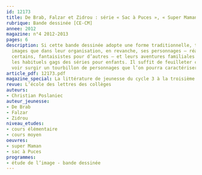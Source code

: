 ```yaml
---
id: 12173
title: De Brab, Falzar et Zidrou : série « Sac à Puces », « Super Maman » 
rubrique: Bande dessinée [CE-CM]
annee: 2012
magazine: n°4 2012-2013
pages: 6
description: Si cette bande dessinée adopte une forme traditionnelle, tant dans les
  images que dans leur organisation, en revanche, ses personnages – réalistes pour
  certains, fantaisistes pour d’autres – et leurs aventures familiales tranchent avec
  les habituels gags des séries pour enfants. Il suffit de feuilleter cet album pour
  voir surgir un tourbillon de personnages que l’on pourra caractériser avec les élèves.
article_pdf: 12173.pdf
magazine_special: La littérature de jeunesse du cycle 3 à la troisième
revue: L’école des lettres des collèges
auteurs:
- Christian Poslaniec
auteur_jeunesse:
- De Brab
- Falzar
- Zidrou
niveau_etudes:
- cours élémentaire
- cours moyen
oeuvres:
- super Maman
- sac à Puces
programmes:
- étude de l’image - bande dessinée
---
```

